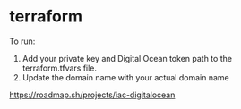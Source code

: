# terraform
To run:
1. Add your private key and Digital Ocean token path to the terraform.tfvars file.
2. Update the domain name with your actual domain name

https://roadmap.sh/projects/iac-digitalocean
